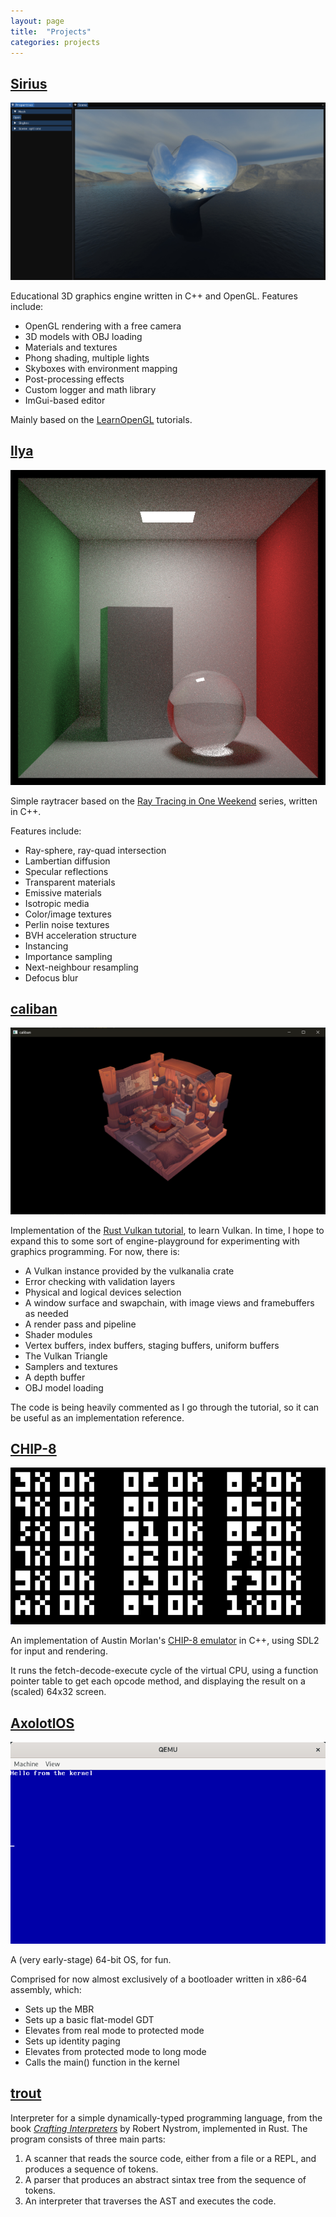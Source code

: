 ```yaml
---
layout: page
title:  "Projects"
categories: projects
---
```


## [Sirius](https://github.com/Epsylene/Sirius)
![Sirius](/assets/images/sirius.png)

Educational 3D graphics engine written in C++ and OpenGL. Features include:
- OpenGL rendering with a free camera
- 3D models with OBJ loading
- Materials and textures
- Phong shading, multiple lights
- Skyboxes with environment mapping
- Post-processing effects
- Custom logger and math library
- ImGui-based editor

Mainly based on the [LearnOpenGL](https://learnopengl.com/) tutorials.

## [Ilya](https://github.com/Epsylene/Ilya)
![Ilya](/assets/images/ilya.png)

Simple raytracer based on the [Ray Tracing in One Weekend](https://raytracing.github.io/) series, written in C++. 

Features include:
- Ray-sphere, ray-quad intersection
- Lambertian diffusion
- Specular reflections
- Transparent materials
- Emissive materials
- Isotropic media
- Color/image textures
- Perlin noise textures
- BVH acceleration structure
- Instancing
- Importance sampling
- Next-neighbour resampling
- Defocus blur

## [caliban](https://github.com/Epsylene/caliban)
![caliban](/assets/images/caliban.png)

Implementation of the [Rust Vulkan tutorial](https://kylemayes.github.io/vulkanalia/introduction.html), to learn Vulkan. In time, I hope to expand this to some sort of engine-playground for experimenting with graphics programming. For now, there is:

- A Vulkan instance provided by the vulkanalia crate
- Error checking with validation layers
- Physical and logical devices selection
- A window surface and swapchain, with image views and framebuffers as needed
- A render pass and pipeline
- Shader modules
- Vertex buffers, index buffers, staging buffers, uniform buffers
- The Vulkan Triangle
- Samplers and textures
- A depth buffer
- OBJ model loading

The code is being heavily commented as I go through the tutorial, so it can be useful as an implementation reference.

## [CHIP-8](https://github.com/Epsylene/CHIP-8)
![CHIP-8](/assets/images/chip8.png)

An implementation of Austin Morlan's [CHIP-8 emulator](https://austinmorlan.com/posts/chip8_emulator/) in C++, using SDL2 for input and rendering. 

It runs the fetch-decode-execute cycle of the virtual CPU,
using a function pointer table to get each opcode method, and
displaying the result on a (scaled) 64x32 screen.

## [AxolotlOS](https://github.com/Epsylene/AxolotlOS)
![AxolotlOS](/assets/images/axolotlos.png)

A (very early-stage) 64-bit OS, for fun.

Comprised for now almost exclusively of a bootloader written in x86-64 assembly, which:
- Sets up the MBR
- Sets up a basic flat-model GDT
- Elevates from real mode to protected mode
- Sets up identity paging
- Elevates from protected mode to long mode
- Calls the main() function in the kernel

## [trout](https://github.com/Epsylene/trout)
<!-- ![trout](/assets/images/trout.png) -->

Interpreter for a simple dynamically-typed programming
language, from the book [*Crafting
Interpreters*](https://craftinginterpreters.com/) by Robert
Nystrom, implemented in Rust. The program consists of three main parts:

1. A scanner that reads the source code, either from a file or a REPL, and produces a sequence of tokens.
2. A parser that produces an abstract sintax tree from the sequence of tokens.
3. An interpreter that traverses the AST and executes the code.